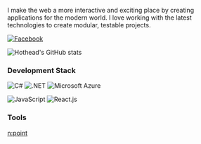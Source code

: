 I make the web a more interactive and exciting place by creating applications for the modern world. I love working with the latest technologies to create modular, testable projects.

[![Facebook](https://img.shields.io/badge/Facebook-1877F2?style=flat&logo=facebook&logoColor=white)](https://www.facebook.com/cutpix)

![Hothead's GitHub stats](https://github-readme-stats.vercel.app/api?username=cutpix&show_icons=true&theme=nightowl)

### Development Stack

![C#](https://img.shields.io/badge/C%23-239120?style=flat&logo=c-sharp&logoColor=white)
![.NET](https://img.shields.io/badge/.NET-5C2D91?style=flat&logo=.net&logoColor=white)
![Microsoft Azure](https://img.shields.io/badge/Microsoft_Azure-0089D6?style=flat&logo=microsoft-azure&logoColor=white)

![JavaScript](https://img.shields.io/badge/JavaScript-F7DF1E?style=flat&logo=javascript&logoColor=black)
![React.js](https://img.shields.io/badge/React-20232A?style=flat&logo=react&logoColor=61DAFB)

### Tools
[n:point](https://www.npoint.io/)
